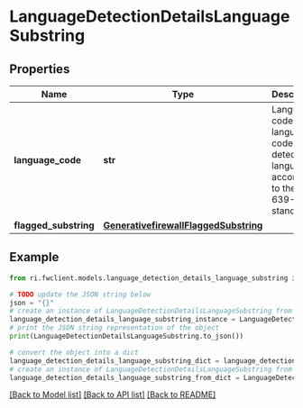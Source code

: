 # LanguageDetectionDetailsLanguageSubstring


## Properties

Name | Type | Description | Notes
------------ | ------------- | ------------- | -------------
**language_code** | **str** | Language code is the language code of the detected language according to the ISO 639-3 standard. | [optional] 
**flagged_substring** | [**GenerativefirewallFlaggedSubstring**](GenerativefirewallFlaggedSubstring.md) |  | [optional] 

## Example

```python
from ri.fwclient.models.language_detection_details_language_substring import LanguageDetectionDetailsLanguageSubstring

# TODO update the JSON string below
json = "{}"
# create an instance of LanguageDetectionDetailsLanguageSubstring from a JSON string
language_detection_details_language_substring_instance = LanguageDetectionDetailsLanguageSubstring.from_json(json)
# print the JSON string representation of the object
print(LanguageDetectionDetailsLanguageSubstring.to_json())

# convert the object into a dict
language_detection_details_language_substring_dict = language_detection_details_language_substring_instance.to_dict()
# create an instance of LanguageDetectionDetailsLanguageSubstring from a dict
language_detection_details_language_substring_from_dict = LanguageDetectionDetailsLanguageSubstring.from_dict(language_detection_details_language_substring_dict)
```
[[Back to Model list]](../README.md#documentation-for-models) [[Back to API list]](../README.md#documentation-for-api-endpoints) [[Back to README]](../README.md)

